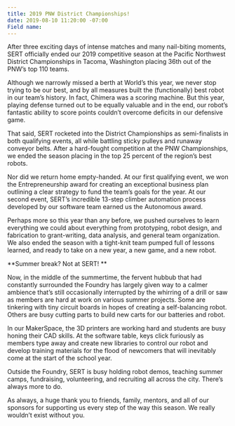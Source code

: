 ```yaml
---
title: 2019 PNW District Championships!
date: 2019-08-10 11:20:00 -07:00
Field name: 
---
```


After three exciting days of intense matches and many nail-biting moments, SERT officially ended our 2019 competitive season at the Pacific Northwest District Championships in Tacoma, Washington placing 36th out of the PNW’s top 110 teams.

Although we narrowly missed a berth at World’s this year, we never stop trying to be our best, and by all measures built the (functionally) best robot in our team’s history. In fact, Chimera was a scoring machine. But this year, playing defense turned out to be equally valuable and in the end, our robot’s fantastic ability to score points couldn’t overcome deficits in our defensive game. 

That said, SERT rocketed into the District Championships as semi-finalists in both qualifying events, all while battling sticky pulleys and runaway conveyor belts. After a hard-fought competition at the PNW Championships, we ended the season placing in the top 25 percent of the region’s best robots. 

Nor did we return home empty-handed. At our first qualifying event, we won the Entrepreneurship award for creating an exceptional business plan outlining a clear strategy to fund the team’s goals for the year. At our second event, SERT’s incredible 13-step climber automation process developed by our software team earned us the Autonomous award.

Perhaps more so this year than any before, we pushed ourselves to learn everything we could about everything from prototyping, robot design, and fabrication to grant-writing, data analysis, and general team organization. We also ended the season with a tight-knit team pumped full of lessons learned, and ready to take on a new year, a new game, and a new robot.

**Summer break? Not at SERT! **

Now, in the middle of the summertime, the fervent hubbub that had constantly surrounded the Foundry has largely given way to a calmer ambience that’s still occasionally interrupted by the whirring of a drill or saw as members are hard at work on various summer projects. Some are tinkering with tiny circuit boards in hopes of creating a self-balancing robot. Others are busy cutting parts to build new carts for our batteries and robot. 

In our MakerSpace, the 3D printers are working hard and students are busy honing their CAD skills. At the software table, keys click furiously as members type away and create new libraries to control our robot and develop training materials for the flood of newcomers that will inevitably come at the start of the school year. 

Outside the Foundry, SERT is busy holding robot demos, teaching summer camps, fundraising, volunteering, and recruiting all across the city. There’s always more to do.

As always, a huge thank you to friends, family, mentors, and all of our sponsors for supporting us every step of the way this season. We really wouldn’t exist without you.